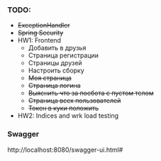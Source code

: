
### TODO:
- ~~ExceptionHandler~~ 
- ~~Spring Security~~
- HW1: Frontend
   - Добавить в друзья
   - Страница регистрации
   - Страницы друзей
   - Настроить сборку 
   - ~~Моя страница~~
   - ~~Страница логина~~ 
   - ~~Выяснить что за поебота с пустом телом~~
   - ~~Страница всех пользователей~~
   - ~~Токен в куки положить~~
- HW2: Indices and wrk load testing

### Swagger
http://localhost:8080/swagger-ui.html#